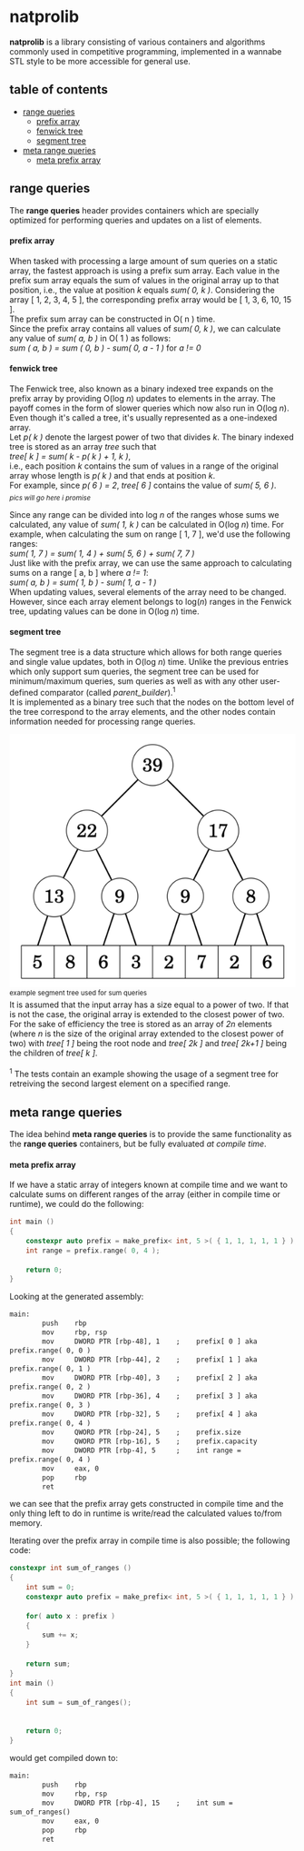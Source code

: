 # natprolib<br/>

**natprolib** is a library consisting of various containers and algorithms commonly used in competitive programming, implemented in a wannabe STL style to be more accessible for general use.  

## table of contents

* [range queries](#range_queries)
    * [prefix array](#prefix_array)
    * [fenwick tree](#fenwick_tree)
    * [segment tree](#segment_tree)
* [meta range queries](#meta_range_queries)
    * [meta prefix array](#meta_prefix_array)

## <a name = "range_queries"></a> range queries<br/>

The **range queries** header provides containers which are specially optimized for performing queries and updates on a list of elements.  

#### <a name = "prefix_array"></a> prefix array<br/>

When tasked with processing a large amount of sum queries on a static array, the fastest approach is using a prefix sum array. 
Each value in the prefix sum array equals the sum of values in the original array up to that position, i.e., the value at position _k_ equals _sum( 0, k )_. 
Considering the array [ 1, 2, 3, 4, 5 ], the corresponding prefix array would be [ 1, 3, 6, 10, 15 ].  
The prefix sum array can be constructed in O( n ) time.  
Since the prefix array contains all values of _sum( 0, k )_, we can calculate any value of _sum( a, b )_ in O( 1 ) as follows:  
_sum ( a, b ) = sum ( 0, b ) - sum( 0, a - 1 )_ for _a != 0_  

#### <a name = "fenwick_tree"></a> fenwick tree<br/>

The Fenwick tree, also known as a binary indexed tree expands on the prefix array by providing O(log _n_) updates to elements in the array. The payoff comes in the form of slower queries which now also run in O(log _n_). Even though it's called a tree, it's usually represented as a one-indexed array.  
Let _p( k )_ denote the largest power of two that divides _k_. The binary indexed tree is stored as an array _tree_ such that  
_tree[ k ] = sum( k - p( k ) + 1, k )_,  
i.e., each position _k_ contains the sum of values in a range of the original array whose length is _p( k )_ and that ends at position _k_.  
For example, since _p( 6 ) = 2_, _tree[ 6 ]_ contains the value of _sum( 5, 6 )_.  
_<sub>pics will go here i promise</sub>_  
  
Since any range can be divided into log _n_ of the ranges whose sums we calculated, any value of _sum( 1, k )_ can be calculated in O(log _n_) time.
For example, when calculating the sum on range [ 1, 7 ], we'd use the following ranges:  
_sum( 1, 7 ) = sum( 1, 4 ) + sum( 5, 6 ) + sum( 7, 7 )_  
Just like with the prefix array, we can use the same approach to calculating sums on a range [ a, b ] where _a != 1_:  
_sum( a, b ) = sum( 1, b ) - sum( 1, a - 1 )_  
When updating values, several elements of the array need to be changed. However, since each array element belongs to log(_n_) ranges in the Fenwick tree, updating values can be done in O(log _n_) time.  

#### <a name = "segment_tree"></a> segment tree<br/>

The segment tree is a data structure which allows for both range queries and single value updates, both in O(log _n_) time. 
Unlike the previous entries which only support sum queries, the segment tree can be used for minimum/maximum queries, sum queries as well as with any other user-defined comparator (called _parent_builder_).<sup>1</sup>  
It is implemented as a binary tree such that the nodes on the bottom level of the tree correspond to the array elements, and the other nodes contain information needed for processing range queries.  
  
![segment tree](https://github.com/eddieavd/img/blob/main/segtree.png)  
<sup>example segment tree used for sum queries</sup>  
It is assumed that the input array has a size equal to a power of two. If that is not the case, the original array is extended to the closest power of two. 
For the sake of efficiency the tree is stored as an array of _2n_ elements (where _n_ is the size of the original array extended to the closest power of two) with _tree[ 1 ]_ being the root node and _tree[ 2k ]_ and _tree[ 2k+1 ]_ being the children of _tree[ k ]_.    
<br/><sup>1</sup> The tests contain an example showing the usage of a segment tree for retreiving the second largest element on a specified range.  

## <a name = "meta_range_queries"></a> meta range queries<br/>

The idea behind **meta range queries** is to provide the same functionality as the **range queries** containers, but be fully evaluated _at compile time_.    

#### <a name = "meta_prefix_array"></a> meta prefix array <br/>

If we have a static array of integers known at compile time and we want to calculate sums on different ranges of the array (either in compile time or runtime), we could do the following:  

```C++
int main ()
{
    constexpr auto prefix = make_prefix< int, 5 >( { 1, 1, 1, 1, 1 } );
    int range = prefix.range( 0, 4 );
    
    return 0;
}
```  
Looking at the generated assembly:  
```ASM
main:
        push    rbp
        mov     rbp, rsp
        mov     DWORD PTR [rbp-48], 1    ;    prefix[ 0 ] aka prefix.range( 0, 0 )
        mov     DWORD PTR [rbp-44], 2    ;    prefix[ 1 ] aka prefix.range( 0, 1 )
        mov     DWORD PTR [rbp-40], 3    ;    prefix[ 2 ] aka prefix.range( 0, 2 )
        mov     DWORD PTR [rbp-36], 4    ;    prefix[ 3 ] aka prefix.range( 0, 3 )
        mov     DWORD PTR [rbp-32], 5    ;    prefix[ 4 ] aka prefix.range( 0, 4 )
        mov     QWORD PTR [rbp-24], 5    ;    prefix.size
        mov     QWORD PTR [rbp-16], 5    ;    prefix.capacity
        mov     DWORD PTR [rbp-4], 5     ;    int range = prefix.range( 0, 4 )
        mov     eax, 0
        pop     rbp
        ret
```
we can see that the prefix array gets constructed in compile time and the only thing left to do in runtime is write/read the calculated values to/from memory.    

Iterating over the prefix array in compile time is also possible; the following code:  

```C++
constexpr int sum_of_ranges ()
{
    int sum = 0;
    constexpr auto prefix = make_prefix< int, 5 >( { 1, 1, 1, 1, 1 } );
    
    for( auto x : prefix )
    {
        sum += x;
    }
    
    return sum;
}
int main ()
{
    int sum = sum_of_ranges();
    
    
    return 0;
}
```
would get compiled down to:  
```ASM
main:
        push    rbp
        mov     rbp, rsp
        mov     DWORD PTR [rbp-4], 15    ;    int sum = sum_of_ranges()
        mov     eax, 0
        pop     rbp
        ret
```
